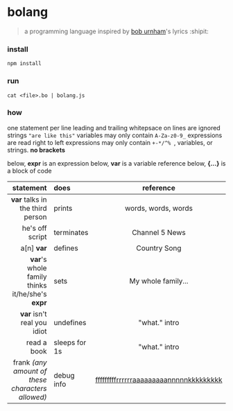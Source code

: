 # bolang
> a programming language inspired by [bob urnham](http://www.boburnham.com/)'s lyrics :shipit:

### install
`npm install`

### run
`cat <file>.bo | bolang.js`

### how
one statement per line
leading and trailing whitepsace on lines are ignored
strings `"are like this"`
variables may only contain `A-Za-z0-9_`
expressions are read right to left
expressions may only contain `+-*/^% `, variables, or strings. **no brackets**

below, **expr** is an expression
below, **var** is a variable reference
below, **{...}** is a block of code

statement                                    | does             | reference           
--------------------------------------------:|:---------------- |:-------------------:
**var** talks in the third person            | prints           | words, words, words
he's off script                              | terminates       | Channel 5 News
a[n] **var**                                 | defines          | Country Song
**var**'s whole family thinks it/he/she's **expr** | sets       | My whole family...
**var** isn't real you idiot                 | undefines        | "what." intro
read a book                                  | sleeps for 1s    | "what." intro
frank _(any amount of these characters allowed)_ | debug info   | [fffffffffrrrrrraaaaaaaaannnnnkkkkkkkkk](https://twitter.com/boburnham/status/768205113634586624)
